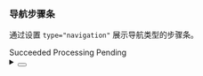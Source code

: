 ### 导航步骤条

通过设置 `type="navigation"` 展示导航类型的步骤条。

<div class="cell-demo vp-raw">
  <yc-steps type="navigation">
    <yc-step>Succeeded</yc-step>
    <yc-step>Processing</yc-step>
    <yc-step>Pending</yc-step>
  </yc-steps>
</div>

<details>
<summary>
 <button class="code-btn"  >
    <icon-code />
 </button>
</summary>

```vue
<template>
  <yc-steps type="navigation">
    <yc-step>Succeeded</yc-step>
    <yc-step>Processing</yc-step>
    <yc-step>Pending</yc-step>
  </yc-steps>
</template>
```

</details>
